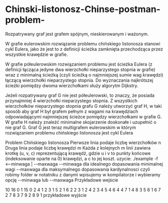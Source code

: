 # Chinski-listonosz-Chinse-postman-problem-
Rozpatrywany graf jest grafem spójnym, nieskierowanym i ważonym.

W grafie eulerowskim rozwiązanie problemu chińskiego listonosza stanowi cykl Eulera, jako że jest to z definicji ścieżka zamknięta przechodząca przez wszystkie krawędzie w grafie.

W grafie półeulerowskim rozwiązaniem problemu jest ścieżka Eulera (z definicji łącząca jedyne dwa wierzchołki nieparzystego stopnia w grafie) wraz z minimalną ścieżką (czyli ścieżką o najmniejszej sumie wag krawędzi) łączącą wierzchołki nieparzystego stopnia. Do wyznaczania najkrótszej ścieżki pomiędzy dwoma wierzchołkami służy algorytm Dijkstry.

Jeżeli rozpatrywany graf G nie jest półeulerowski, to znaczy, że posiada przynajmniej 4 wierzchołki nieparzystego stopnia. Z wszystkich wierzchołków nieparzystego stopnia grafu G należy utworzyć graf H, w taki sposób aby graf H był grafem pełnym z wagami na krawędziach odpowiadającymi najmniejszej ścieżce pomiędzy wierzchołkami w grafie G. W grafie H należy znaleźć minimalne skojarzenie doskonałe i uzupełnić o nie graf G. Graf G jest teraz multigrafem eulerowskim w którym rozwiązaniem problemu chińskiego listonosza jest cykl Eulera

Problem Chińskiego listonosza 
Pierwsze linia podaje liczbę wierzchołków n  
Druga linia podaje liczbę krawędzi m 
Każda z kolejnych m linii zawiera krotkę (u, v, c) reprezentującą krawędź, gdzie u i v to punkty końcowe (indeksowanie oparte na 0) krawędzi, a c to jej koszt.
uzycie: ./example -f <filename> <--minwaga | --maxwaga
 --minwaga dla idealnego dopasowania minimalnej wagi
 --maxwaga dla maksymalnego dopasowania kardynalnosci
czyli robimy folder w notatniku z danymi wpisujemy w kompilatorze  <filename> i wybieramy opcję --minwaga lub --maxwaga
Przykładowe wejście

10
16
0 1 15
0 2 4
1 2 3
1 5 2
1 6 2
2 3 1
2 4 2
3 4 5
4 6 4
4 7 1
4 8 3
5 6 1
6 7 2
7 8 3
7 9 2
8 9 1
przykładowe wyjście 
